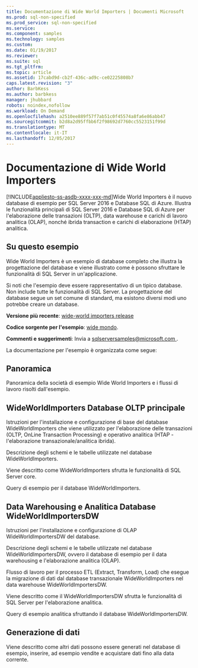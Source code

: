 ```yaml
---
title: Documentazione di Wide World Importers | Documenti Microsoft
ms.prod: sql-non-specified
ms.prod_service: sql-non-specified
ms.service: 
ms.component: samples
ms.technology: samples
ms.custom: 
ms.date: 01/19/2017
ms.reviewer: 
ms.suite: sql
ms.tgt_pltfrm: 
ms.topic: article
ms.assetid: 17cabd9d-cb2f-436c-ad9c-ce02225808b7
caps.latest.revision: "3"
author: BarbKess
ms.author: barbkess
manager: jhubbard
robots: noindex,nofollow
ms.workload: On Demand
ms.openlocfilehash: a2510ee889f57f7ab51c0f45574a8fa6e86abb47
ms.sourcegitcommit: b2d8a2d95ffbb6f2f98692d7760cc5523151f99d
ms.translationtype: MT
ms.contentlocale: it-IT
ms.lasthandoff: 12/05/2017
---
```

# <a name="wide-world-importers-documentation"></a>Documentazione di Wide World Importers
[!INCLUDE[appliesto-ss-asdb-xxxx-xxx-md](../../includes/appliesto-ss-asdb-xxxx-xxx-md.md)]Wide World Importers è il nuovo database di esempio per SQL Server 2016 e Database SQL di Azure. Illustra le funzionalità principali di SQL Server 2016 e Database SQL di Azure per l'elaborazione delle transazioni (OLTP), data warehouse e carichi di lavoro analitica (OLAP), nonché ibrida transaction e carichi di elaborazione (HTAP) analitica.

## <a name="about-this-sample"></a>Su questo esempio

Wide World Importers è un esempio di database completo che illustra la progettazione del database e viene illustrato come è possono sfruttare le funzionalità di SQL Server in un'applicazione.

Si noti che l'esempio deve essere rappresentativo di un tipico database. Non include tutte le funzionalità di SQL Server. La progettazione del database segue un set comune di standard, ma esistono diversi modi uno potrebbe creare un database.

**Versione più recente**: [wide-world importers release](http://go.microsoft.com/fwlink/?LinkID=800630)

**Codice sorgente per l'esempio**: [wide mondo](https://github.com/Microsoft/sql-server-samples/tree/master/samples/databases/wide-world-importers).

**Commenti e suggerimenti**: Invia a [ sqlserversamples@microsoft.com ](mailto:sqlserversamples@microsoft.com).

La documentazione per l'esempio è organizzata come segue:

## <a name="overview"></a>Panoramica

Panoramica della società di esempio Wide World Importers e i flussi di lavoro risolti dall'esempio.

## <a name="main-oltp-database-wideworldimporters"></a>WideWorldImporters Database OLTP principale

Istruzioni per l'installazione e configurazione di base del database WideWorldImporters che viene utilizzato per l'elaborazione delle transazioni (OLTP, OnLine Transaction Processing) e operativo analitica (HTAP - l'elaborazione transazionale/analitica ibrida).

Descrizione degli schemi e le tabelle utilizzate nel database WideWorldImporters.  

Viene descritto come WideWorldImporters sfrutta le funzionalità di SQL Server core.

Query di esempio per il database WideWorldImporters.

## <a name="data-warehousing-and-analytics-database-wideworldimportersdw"></a>Data Warehousing e Analitica Database WideWorldImportersDW

Istruzioni per l'installazione e configurazione di OLAP WideWorldImportersDW del database.

Descrizione degli schemi e le tabelle utilizzate nel database WideWorldImportersDW, ovvero il database di esempio per il data warehousing e l'elaborazione analitica (OLAP).

Flusso di lavoro per il processo ETL (Extract, Transform, Load) che esegue la migrazione di dati dal database transazionale WideWorldImporters nel data warehouse WideWorldImportersDW.

Viene descritto come il WideWorldImportersDW sfrutta le funzionalità di SQL Server per l'elaborazione analitica.

Query di esempio analitica sfruttando il database WideWorldImportersDW.

## <a name="data-generation"></a>Generazione di dati

Viene descritto come altri dati possono essere generati nel database di esempio, inserire, ad esempio vendite e acquistare dati fino alla data corrente.
